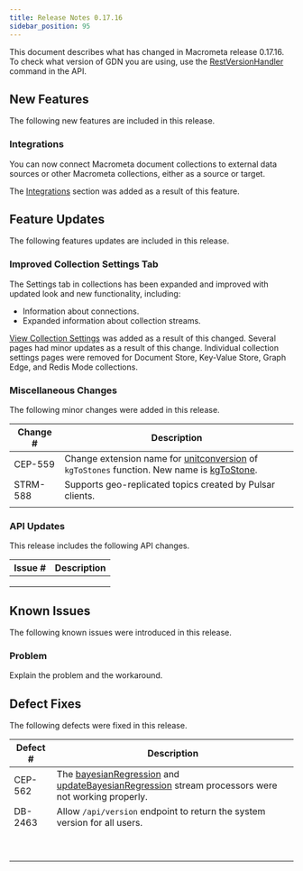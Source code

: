 ```yaml
---
title: Release Notes 0.17.16
sidebar_position: 95
---
```


This document describes what has changed in Macrometa release 0.17.16. To check what version of GDN you are using, use the [RestVersionHandler](https://macrometa.com/docs/api#/operations/RestVersionHandler) command in the API.

## New Features

The following new features are included in this release.

### Integrations

You can now connect Macrometa document collections to external data sources or other Macrometa collections, either as a source or target.

The [Integrations](../integrations) section was added as a result of this feature.

## Feature Updates

The following features updates are included in this release.

### Improved Collection Settings Tab

The Settings tab in collections has been expanded and improved with updated look and new functionality, including:

- Information about connections.
- Expanded information about collection streams.

[View Collection Settings](../collections/view-collection-settings) was added as a result of this changed. Several pages had minor updates as a result of this change. Individual collection settings pages were removed for Document Store, Key-Value Store, Graph Edge, and Redis Mode collections.

### Miscellaneous Changes

The following minor changes were added in this release.

| Change # | Description |
| -------- | ----------- |
| CEP-559 | Change extension name for [unitconversion](../cep/query-guide/functions/unitconversion/) of `kgToStones` function. New name is [kgToStone](../cep/query-guide/functions/unitconversion/kgToStone). |
| STRM-588 | Supports geo-replicated topics created by Pulsar clients.  |
|          |             |

### API Updates

This release includes the following API changes.

| Issue # | Description |
| ------- | ----------- |
|         |             |
|         |             |
|         |             |

## Known Issues

The following known issues were introduced in this release.

### Problem

Explain the problem and the workaround.

## Defect Fixes

The following defects were fixed in this release.

| Defect #  | Description  |
|---|---|
| CEP-562 | The [bayesianRegression](../cep/query-guide/functions/streaming-ml/bayesianregression) and [updateBayesianRegression](../cep/query-guide/functions/streaming-ml/updatebayesianregression) stream processors were not working properly. |
| DB-2463  | Allow `/api/version` endpoint to return the system version for all users.  |
|   |   |
|   |   |
|   |   |
|   |   |
|   |   |
|   |   |
|   |   |
|   |   |
|   |   |